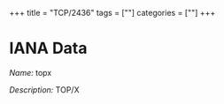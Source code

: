 +++
title = "TCP/2436"
tags = [""]
categories = [""]
+++

# IANA Data

_Name:_ topx

_Description:_ TOP/X

